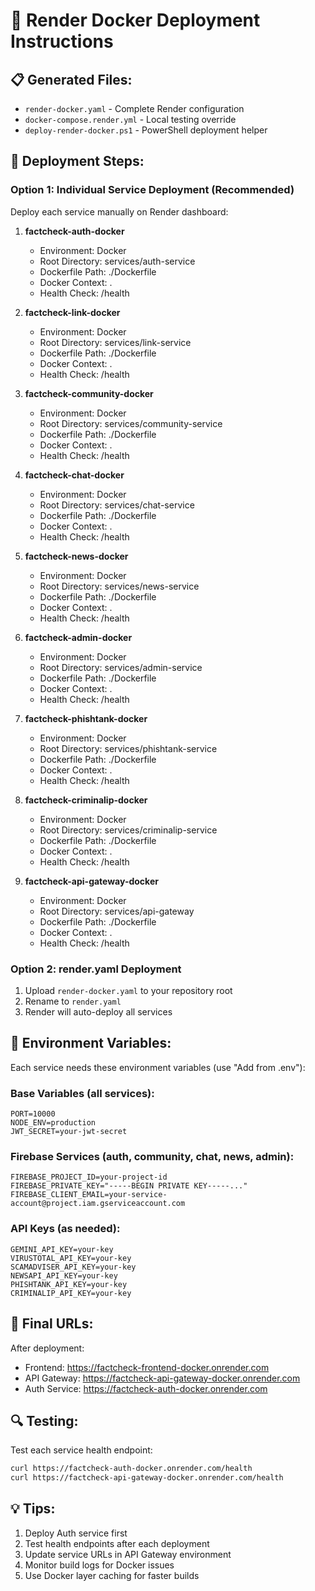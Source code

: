 # 🐳 Render Docker Deployment Instructions

## 📋 Generated Files:
- `render-docker.yaml` - Complete Render configuration
- `docker-compose.render.yml` - Local testing override
- `deploy-render-docker.ps1` - PowerShell deployment helper

## 🚀 Deployment Steps:

### Option 1: Individual Service Deployment (Recommended)

Deploy each service manually on Render dashboard:

1. **factcheck-auth-docker**
   - Environment: Docker
   - Root Directory: services/auth-service
   - Dockerfile Path: ./Dockerfile
   - Docker Context: .
   - Health Check: /health

2. **factcheck-link-docker**
   - Environment: Docker
   - Root Directory: services/link-service
   - Dockerfile Path: ./Dockerfile
   - Docker Context: .
   - Health Check: /health

3. **factcheck-community-docker**
   - Environment: Docker
   - Root Directory: services/community-service
   - Dockerfile Path: ./Dockerfile
   - Docker Context: .
   - Health Check: /health

4. **factcheck-chat-docker**
   - Environment: Docker
   - Root Directory: services/chat-service
   - Dockerfile Path: ./Dockerfile
   - Docker Context: .
   - Health Check: /health

5. **factcheck-news-docker**
   - Environment: Docker
   - Root Directory: services/news-service
   - Dockerfile Path: ./Dockerfile
   - Docker Context: .
   - Health Check: /health

6. **factcheck-admin-docker**
   - Environment: Docker
   - Root Directory: services/admin-service
   - Dockerfile Path: ./Dockerfile
   - Docker Context: .
   - Health Check: /health

7. **factcheck-phishtank-docker**
   - Environment: Docker
   - Root Directory: services/phishtank-service
   - Dockerfile Path: ./Dockerfile
   - Docker Context: .
   - Health Check: /health

8. **factcheck-criminalip-docker**
   - Environment: Docker
   - Root Directory: services/criminalip-service
   - Dockerfile Path: ./Dockerfile
   - Docker Context: .
   - Health Check: /health

9. **factcheck-api-gateway-docker**
   - Environment: Docker
   - Root Directory: services/api-gateway
   - Dockerfile Path: ./Dockerfile
   - Docker Context: .
   - Health Check: /health

### Option 2: render.yaml Deployment

1. Upload `render-docker.yaml` to your repository root
2. Rename to `render.yaml`
3. Render will auto-deploy all services

## 🔧 Environment Variables:

Each service needs these environment variables (use "Add from .env"):

### Base Variables (all services):
```
PORT=10000
NODE_ENV=production
JWT_SECRET=your-jwt-secret
```

### Firebase Services (auth, community, chat, news, admin):
```
FIREBASE_PROJECT_ID=your-project-id
FIREBASE_PRIVATE_KEY="-----BEGIN PRIVATE KEY-----..."
FIREBASE_CLIENT_EMAIL=your-service-account@project.iam.gserviceaccount.com
```

### API Keys (as needed):
```
GEMINI_API_KEY=your-key
VIRUSTOTAL_API_KEY=your-key
SCAMADVISER_API_KEY=your-key
NEWSAPI_API_KEY=your-key
PHISHTANK_API_KEY=your-key
CRIMINALIP_API_KEY=your-key
```

## 🎯 Final URLs:

After deployment:
- Frontend: https://factcheck-frontend-docker.onrender.com
- API Gateway: https://factcheck-api-gateway-docker.onrender.com
- Auth Service: https://factcheck-auth-docker.onrender.com

## 🔍 Testing:

Test each service health endpoint:
```bash
curl https://factcheck-auth-docker.onrender.com/health
curl https://factcheck-api-gateway-docker.onrender.com/health
```

## 💡 Tips:

1. Deploy Auth service first
2. Test health endpoints after each deployment
3. Update service URLs in API Gateway environment
4. Monitor build logs for Docker issues
5. Use Docker layer caching for faster builds

